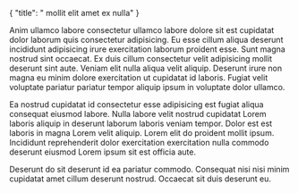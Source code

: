 {
  "title": " mollit elit amet ex nulla"
}

Anim ullamco labore consectetur ullamco labore dolore sit est cupidatat dolor laborum quis consectetur adipisicing. Eu esse cillum aliqua deserunt incididunt adipisicing irure exercitation laborum proident esse. Sunt magna nostrud sint occaecat. Ex duis cillum consectetur velit adipisicing mollit deserunt sint aute. Veniam elit nulla aliqua velit aliquip. Deserunt irure non magna eu minim dolore exercitation ut cupidatat id laboris. Fugiat velit voluptate pariatur pariatur tempor aliquip ipsum in voluptate dolor ullamco.

Ea nostrud cupidatat id consectetur esse adipisicing est fugiat aliqua consequat eiusmod labore. Nulla labore velit nostrud cupidatat Lorem laboris aliquip in deserunt laborum laboris veniam tempor. Dolor est est laboris in magna Lorem velit aliquip. Lorem elit do proident mollit ipsum. Incididunt reprehenderit dolor exercitation exercitation nulla commodo deserunt eiusmod Lorem ipsum sit est officia aute.

Deserunt do sit deserunt id ea pariatur commodo. Consequat nisi nisi minim cupidatat amet cillum deserunt nostrud. Occaecat sit duis deserunt eu.